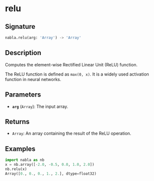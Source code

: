# relu

## Signature

```python
nabla.relu(arg: 'Array') -> 'Array'
```

## Description

Computes the element-wise Rectified Linear Unit (ReLU) function.

The ReLU function is defined as `max(0, x)`. It is a widely used
activation function in neural networks.

## Parameters

- **`arg`** (`Array`): The input array.

## Returns

- `Array`: An array containing the result of the ReLU operation.

## Examples

```python
import nabla as nb
x = nb.array([-2.0, -0.5, 0.0, 1.0, 2.0])
nb.relu(x)
Array([0., 0., 0., 1., 2.], dtype=float32)
```
